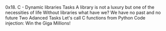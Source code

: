 0x18. C - Dynamic libraries
Tasks
A library is not a luxury but one of the necessities of life
Without libraries what have we? We have no past and no future
Two Adanced Tasks
Let's call C functions from Python
Code injection: Win the Giga Millions!

